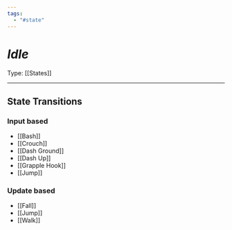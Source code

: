 ```yaml
---
tags:
  - "#state"
---
```

# _Idle_

Type: [[States]]

----



## State Transitions

### Input based

* [[Bash]]
* [[Crouch]]
* [[Dash Ground]]
* [[Dash Up]]
* [[Grapple Hook]]
* [[Jump]]


### Update based

* [[Fall]]
* [[Jump]]
* [[Walk]]